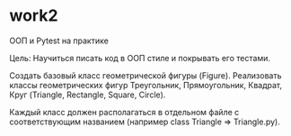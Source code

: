 # work2
ООП и Pytest на практике


Цель: Научиться писать код в ООП стиле и покрывать его тестами.

Создать базовый класс геометрической фигуры (Figure). 
Реализовать классы геометрических фигур Треугольник, Прямоугольник, Квадрат, Круг (Triangle, Rectangle, Square, Circle).

Каждый класс должен располагаться в отдельном файле с соответствующим названием (например class Triangle => Triangle.py).
